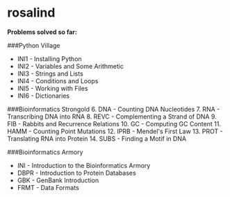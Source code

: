 # rosalind

**Problems solved so far:**

###Python Village
  * INI1 - Installing Python
  * INI2 - Variables and Some Arithmetic
  * INI3 - Strings and Lists
  * INI4 - Conditions and Loops
  * INI5 - Working with Files
  * INI6 - Dictionaries

###Bioinformatics Strongold
6. DNA	- Counting DNA Nucleotides
7. RNA -	Transcribing DNA into RNA
8. REVC - Complementing a Strand of DNA
9. FIB - Rabbits and Recurrence Relations
10. GC - Computing GC Content
11. HAMM - Counting Point Mutations
12. IPRB - Mendel's First Law
13. PROT - Translating RNA into Protein
14. SUBS	- Finding a Motif in DNA

###Bioinformatics Armory
* INI -	Introduction to the Bioinformatics Armory
* DBPR -	Introduction to Protein Databases
* GBK - GenBank Introduction
* FRMT	- Data Formats
